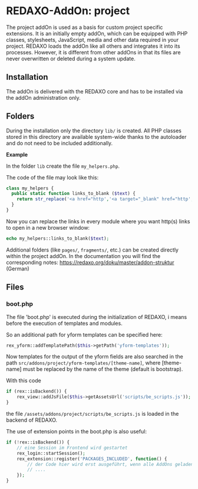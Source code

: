 REDAXO-AddOn: project
=====================

The project addOn is used as a basis for custom project specific extensions. It is an initially empty addOn, which can be equipped with PHP classes, stylesheets, JavaScript, media and other data required in your project. REDAXO loads the addOn like all others and integrates it into its processes. However, it is different from other addOns in that its files are never overwritten or deleted during a system update.

Installation
------------

The addOn is delivered with the REDAXO core and has to be installed via the addOn administration only.

Folders
-------------

During the installation only the directory `lib/` is created. All PHP classes stored in this directory are available system-wide thanks to the autoloader and do not need to be included additionally.

**Example**

In the folder `lib` create the file `my_helpers.php`.

The code of the file may look like this:

```php
class my_helpers {
  public static function links_to_blank ($text) {
    return str_replace('<a href="http','<a target="_blank" href="http',$text);
  }
}
```

Now you can replace the links in every module where you want http(s) links to open in a new browser window:

```php
echo my_helpers::links_to_blank($text);
```

Additional folders (like `pages/`, `fragments/`, etc.) can be created directly within the project addOn. In the documentation you will find the corresponding notes: https://redaxo.org/doku/master/addon-struktur (German)

Files
-------

### boot.php

The file 'boot.php' is executed during the initialization of REDAXO, i means before the execution of templates and modules.

So an additional path for yform templates can be specified here:

```php
rex_yform::addTemplatePath($this->getPath('yform-templates'));
```

Now templates for the output of the yform fields are also searched in the path `src/addons/project/yform-templates/[theme-name]`, where [theme-name] must be replaced by the name of the theme (default is bootstrap).

With this code

```php
if (rex::isBackend()) {
    rex_view::addJsFile($this->getAssetsUrl('scripts/be_scripts.js'));    
}
```

the file `/assets/addons/project/scripts/be_scripts.js` is loaded in the backend of REDAXO.

The use of extension points in the boot.php is also useful:

```php
if (!rex::isBackend()) {
    // eine Session im Frontend wird gestartet
    rex_login::startSession();    
    rex_extension::register('PACKAGES_INCLUDED', function() {
        // der Code hier wird erst ausgeführt, wenn alle AddOns geladen sind
        // ....
    });
}
```
